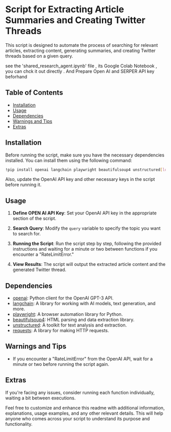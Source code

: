 
# Script for Extracting Article Summaries and Creating Twitter Threads

This script is designed to automate the process of searching for relevant articles, extracting content, generating summaries, and creating Twitter threads based on a given query.


see the 'shared_research_agent.ipynb' file , its Google Colab Notebook , you can chck it out directly .
And Prepare Open AI and SERPER API key beforhand

## Table of Contents

- [Installation](#installation)
- [Usage](#usage)
- [Dependencies](#dependencies)
- [Warnings and Tips](#warnings-and-tips)
- [Extras](#extras)

## Installation

Before running the script, make sure you have the necessary dependencies installed. You can install them using the following command:

```bash
!pip install openai langchain playwright beautifulsoup4 unstructured[local-inference] requests
```

Also, update the OpenAI API key and other necessary keys in the script before running it.

## Usage

1. **Define OPEN AI API Key**: Set your OpenAI API key in the appropriate section of the script.

2. **Search Query**: Modify the `query` variable to specify the topic you want to search for.

3. **Running the Script**: Run the script step by step, following the provided instructions and waiting for a minute or two between functions if you encounter a "RateLimitError."

4. **View Results**: The script will output the extracted article content and the generated Twitter thread.

## Dependencies

- [openai](https://pypi.org/project/openai/): Python client for the OpenAI GPT-3 API.
- [langchain](https://pypi.org/project/langchain/): A library for working with AI models, text generation, and more.
- [playwright](https://pypi.org/project/playwright/): A browser automation library for Python.
- [beautifulsoup4](https://pypi.org/project/beautifulsoup4/): HTML parsing and data extraction library.
- [unstructured](https://pypi.org/project/unstructured/): A toolkit for text analysis and extraction.
- [requests](https://pypi.org/project/requests/): A library for making HTTP requests.

## Warnings and Tips

- If you encounter a "RateLimitError" from the OpenAI API, wait for a minute or two before running the script again.

## Extras

If you're facing any issues, consider running each function individually, waiting a bit between executions.

Feel free to customize and enhance this readme with additional information, explanations, usage examples, and any other relevant details. This will help anyone who comes across your script to understand its purpose and functionality.
